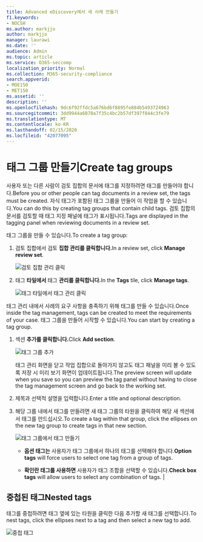 ```yaml
---
title: Advanced eDiscovery에서 새 사례 만들기
f1.keywords:
- NOCSH
ms.author: markjjo
author: markjjo
manager: laurawi
ms.date: ''
audience: Admin
ms.topic: article
ms.service: O365-seccomp
localization_priority: Normal
ms.collection: M365-security-compliance
search.appverid:
- MOE150
- MET150
ms.assetid: ''
description: ''
ms.openlocfilehash: 9dc6f92ffdc5a676bd6f8895fe884b5493724963
ms.sourcegitcommit: 3dd9944a6070a7f35c4bc2b57df397f844c3fe79
ms.translationtype: MT
ms.contentlocale: ko-KR
ms.lasthandoff: 02/15/2020
ms.locfileid: "42077095"
---
```

# <a name="create-tag-groups"></a><span data-ttu-id="84098-102">태그 그룹 만들기</span><span class="sxs-lookup"><span data-stu-id="84098-102">Create tag groups</span></span>

<span data-ttu-id="84098-103">사용자 또는 다른 사람이 검토 집합의 문서에 태그를 지정하려면 태그를 만들어야 합니다.</span><span class="sxs-lookup"><span data-stu-id="84098-103">Before you or other people can tag documents in a review set, the tags must be created.</span></span> <span data-ttu-id="84098-104">자식 태그가 포함된 태그 그룹을 만들어 이 작업을 할 수 있습니다.</span><span class="sxs-lookup"><span data-stu-id="84098-104">You can do this by creating tag groups that contain child tags.</span></span> <span data-ttu-id="84098-105">검토 집합의 문서를 검토할 때 태그 지정 패널에 태그가 표시됩니다.</span><span class="sxs-lookup"><span data-stu-id="84098-105">Tags are displayed in the tagging panel when reviewing documents in a review set.</span></span>

<span data-ttu-id="84098-106">태그 그룹을 만들 수 있습니다.</span><span class="sxs-lookup"><span data-stu-id="84098-106">To create a tag group:</span></span>

1.  <span data-ttu-id="84098-107">검토 집합에서 검토 **집합 관리를 클릭합니다.**</span><span class="sxs-lookup"><span data-stu-id="84098-107">In a review set, click **Manage review set**.</span></span>

    ![검토 집합 관리 클릭](../media/ED-managews.png)

2.  <span data-ttu-id="84098-109">태그 **타일에서** 태그 **관리를 클릭합니다.**</span><span class="sxs-lookup"><span data-stu-id="84098-109">In the **Tags** tile, click **Manage tags**.</span></span>

    ![태그 타일에서 태그 관리 클릭](../media/ED-managetags.png)

<span data-ttu-id="84098-111">태그 관리 내에서 사례의 요구 사항을 충족하기 위해 태그를 만들 수 있습니다.</span><span class="sxs-lookup"><span data-stu-id="84098-111">Once inside the tag management, tags can be created to meet the requirements of your case.</span></span> <span data-ttu-id="84098-112">태그 그룹을 만들어 시작할 수 있습니다.</span><span class="sxs-lookup"><span data-stu-id="84098-112">You can start by creating a tag group.</span></span>

1.  <span data-ttu-id="84098-113">섹션 **추가를 클릭합니다.**</span><span class="sxs-lookup"><span data-stu-id="84098-113">Click **Add section**.</span></span>

    ![태그 그룹 추가](../media/ED-addtagsection.png)

    <span data-ttu-id="84098-115">태그 관리 화면을 닫고 작업 집합으로 돌아가지 않고도 태그 패널을 미리 볼 수 있도록 저장 시 미리 보기 화면이 업데이트됩니다.</span><span class="sxs-lookup"><span data-stu-id="84098-115">The preview screen will update when you save so you can preview the tag panel without having to close the tag management screen and go back to the working set.</span></span>

2. <span data-ttu-id="84098-116">제목과 선택적 설명을 입력합니다.</span><span class="sxs-lookup"><span data-stu-id="84098-116">Enter a title and optional description.</span></span> 

3. <span data-ttu-id="84098-117">해당 그룹 내에서 태그를 만들려면 새 태그 그룹의 타원을 클릭하여 해당 새 섹션에서 태그를 만드십시오.</span><span class="sxs-lookup"><span data-stu-id="84098-117">To create a tag within that group, click the ellipses on the new tag group to create tags in that new section.</span></span>
    
    ![태그 그룹에서 태그 만들기](../media/ED-createtag.png)

   - <span data-ttu-id="84098-119">**옵션 태그는** 사용자가 태그 그룹에서 하나의 태그를 선택해야 합니다.</span><span class="sxs-lookup"><span data-stu-id="84098-119">**Option tags** will force users to select one tag from a group of tags.</span></span>
   
   - <span data-ttu-id="84098-120">**확인란 태그를 사용하면** 사용자가 태그 조합을 선택할 수 있습니다.</span><span class="sxs-lookup"><span data-stu-id="84098-120">**Check box tags** will allow users to select any combination of tags.</span></span> |

## <a name="nested-tags"></a><span data-ttu-id="84098-121">중첩된 태그</span><span class="sxs-lookup"><span data-stu-id="84098-121">Nested tags</span></span>

<span data-ttu-id="84098-122">태그를 중첩하려면 태그 옆에 있는 타원을 클릭한 다음 추가할 새 태그를 선택합니다.</span><span class="sxs-lookup"><span data-stu-id="84098-122">To nest tags, click the ellipses next to a tag and then select a new tag to add.</span></span>

![중첩 태그](../media/ED-tagnesting.png)

